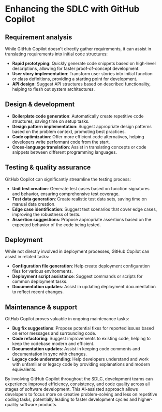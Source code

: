 # Enhancing the SDLC with GitHub Copilot

## Requirement analysis
While GitHub Copilot doesn't directly gather requirements, it can assist in translating requirements into initial code structures:

- **Rapid prototyping**: Quickly generate code snippets based on high-level descriptions, allowing for faster proof-of-concept development.
- **User story implementation**: Transform user stories into initial function or class definitions, providing a starting point for development.
- **API design**: Suggest API structures based on described functionality, helping to flesh out system architectures.

## Design & development

- **Boilerplate code generation**: Automatically create repetitive code structures, saving time on setup tasks.
- **Design pattern implementation**: Suggest appropriate design patterns based on the problem context, promoting best practices.
- **Code optimization**: Offer more efficient code alternatives, helping developers write performant code from the start.
- **Cross-language translation**: Assist in translating concepts or code snippets between different programming languages.

## Testing & quality assurance
GitHub Copilot can significantly streamline the testing process:

- **Unit test creation**: Generate test cases based on function signatures and behavior, ensuring comprehensive test coverage.
- **Test data generation**: Create realistic test data sets, saving time on manual data creation.
- **Edge case identification**: Suggest test scenarios that cover edge cases, improving the robustness of tests.
- **Assertion suggestions**: Propose appropriate assertions based on the expected behavior of the code being tested.

## Deployment
While not directly involved in deployment processes, GitHub Copilot can assist in related tasks:

- **Configuration file generation**: Help create deployment configuration files for various environments.
- **Deployment script assistance**: Suggest commands or scripts for common deployment tasks.
- **Documentation updates**: Assist in updating deployment documentation to reflect recent changes.

## Maintenance & support
GitHub Copilot proves valuable in ongoing maintenance tasks:

- **Bug fix suggestions**: Propose potential fixes for reported issues based on error messages and surrounding code.
- **Code refactoring**: Suggest improvements to existing code, helping to keep the codebase modern and efficient.
- **Documentation updates**: Assist in keeping code comments and documentation in sync with changes.
- **Legacy code understanding**: Help developers understand and work with unfamiliar or legacy code by providing explanations and modern equivalents.

By involving GitHub Copilot throughout the SDLC, development teams can experience improved efficiency, consistency, and code quality across all stages of software development. This AI-assisted approach allows developers to focus more on creative problem-solving and less on repetitive coding tasks, potentially leading to faster development cycles and higher-quality software products.
